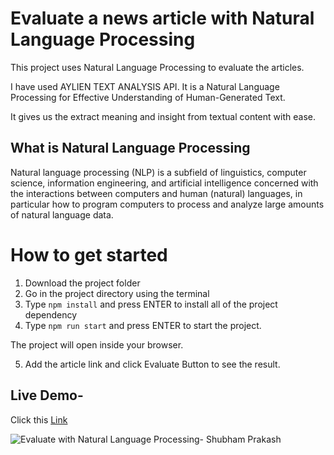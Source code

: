 # Evaluate a news article with Natural Language Processing

This project uses Natural Language Processing to evaluate the articles.

I have used AYLIEN TEXT ANALYSIS API. It is a Natural Language Processing for Effective Understanding of Human-Generated Text.

It gives us the extract meaning and insight from textual content with ease.

## What is Natural Language Processing

Natural language processing (NLP) is a subfield of linguistics, computer science, information engineering, and artificial intelligence concerned with the interactions between computers and human (natural) languages, in particular how to program computers to process and analyze large amounts of natural language data.

# How to get started

1. Download the project folder
2. Go in the project directory using the terminal
3. Type ``` npm install ``` and press ENTER to install all of the project dependency
4. Type ``` npm run start ``` and press ENTER to start the project.

The project will open inside your browser.

5. Add the article link and click Evaluate Button to see the result.

## Live Demo-

Click this [Link](https://evaluate-text-with-nlp.herokuapp.com/) 

![Evaluate with Natural Language Processing- Shubham Prakash](https://user-images.githubusercontent.com/28767301/72349984-9015d180-3703-11ea-9a3d-0fd01104d924.png)
